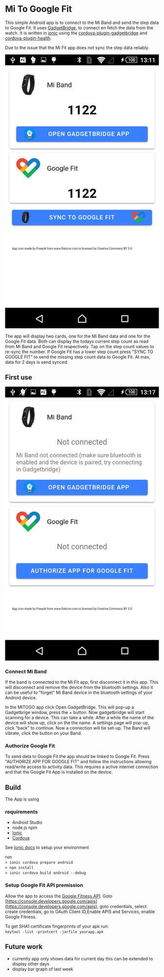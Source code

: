 # Mi To Google Fit
This simple Android app is to connect to the Mi Band and send the step data to Google Fit.
It uses [GadgetBridge](https://gadgetbridge.org/), to connect en fetch the data from the watch. 
It is written in [ionic](https://ionicframework.com) using the [cordova-plugin-gadgetbridge](https://github.com/mmig/cordova-plugin-gadgetbridge) and [cordova-plugin-health](https://github.com/dariosalvi78/cordova-plugin-health).

Due to the issue that the Mi Fit app does not sync the step data reliably.

![](./doc/img/mitogo_synced.png)

The app will display two cards, one for the Mi Band data and one for the Google Fit data. Both can display the todays current step count as read from Mi Band and Google Fit respectively. Tap on the step count values to re-sync the number. If Google Fit has a lower step count press "SYNC TO GOOGLE FIT" to send the missing step count data to Google Fit. At max, data for 2 days is send synced.

## First use

![](./doc/img/mitogo_init.png)

### Connect Mi Band
If the band is connected to the Mi Fit app, first disconnect it in this app. This will disconnect and remove the device from the bluetooth settings. Also it can be useful to "forget" Mi Band device in the bluetooth settings of your Android device.

In the MITOGO app click Open GadgetBridge. This will pop-up a Gadgetbrige window, press the + button. Now gadgetbridge will start scanning for a device. This can take a while. After a while the name of the device will show up, click on the the name. A settings page will pop-up, click "back" to continue. Now a connection will be set-up. The Band will vibrate, click the button on your Band.

### Authorize Google Fit
To send data to Google Fit the app should be linked to Google Fit. Press "AUTHORIZE APP FOR GOOGLE FIT" and follow the instructions allowing read/write access to activity data. This requires a active internet connection and that the Google Fit App is installed on the device.

## Build

The App is using 

### requirements
- Android Studio
- node.js npm
- [Ionic](https://ionicframework.com)
- [Cordova](https://cordova.apache.org/)

See [Ionic docs](https://ionicframework.com/docs) to setup your environment

run  
`> ionic cordova prepare android`  
`> npm install`  
`> ionic cordova build android --debug`  

### Setup Google Fit API premission
Allow the app to access the [Google Fitness API](https://developers.google.com/fit/android/). Goto [https://console.developers.google.com/apis](https://console.developers.google.com/apis), goto credentials, select create credentials, go to OAuth Client ID,Enable APIS and Services, enable Google Fitness.

To get SHA1 certificate fingerprints of your apk run:  
`keytool -list -printcert -jarfile yourapp.apk`

## Future work
- currently app only shows data for current day this can be extended to display other days
- display bar graph of last week 
